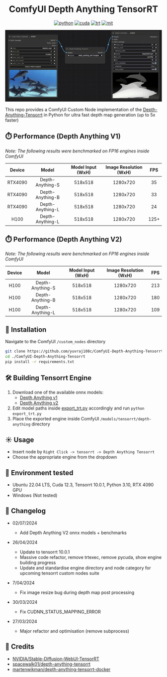 <div align="center">

# ComfyUI Depth Anything TensorRT

[![python](https://img.shields.io/badge/python-3.10.12-green)](https://www.python.org/downloads/release/python-31012/)
[![cuda](https://img.shields.io/badge/cuda-12.3-green)](https://developer.nvidia.com/cuda-downloads)
[![trt](https://img.shields.io/badge/TRT-10.0-green)](https://developer.nvidia.com/tensorrt)
[![mit](https://img.shields.io/badge/license-MIT-blue)](https://github.com/spacewalk01/depth-anything-tensorrt/blob/main/LICENSE)

</div>

<p align="center">
  <img src="assets/demo.gif" />
</p>

This repo provides a ComfyUI Custom Node implementation of the [Depth-Anything-Tensorrt](https://github.com/spacewalk01/depth-anything-tensorrt) in Python for ultra fast depth map generation (up to 5x faster)

## ⏱️ Performance (Depth Anything V1)

_Note: The following results were benchmarked on FP16 engines inside ComfyUI_

| Device  |      Model       | Model Input (WxH) | Image Resolution (WxH) | FPS  |
| :-----: | :--------------: | :---------------: | :--------------------: | :--: |
| RTX4090 | Depth-Anything-S |      518x518      |        1280x720        |  35  |
| RTX4090 | Depth-Anything-B |      518x518      |        1280x720        |  33  |
| RTX4090 | Depth-Anything-L |      518x518      |        1280x720        |  24  |
|  H100   | Depth-Anything-L |      518x518      |        1280x720        | 125+ |

## ⏱️ Performance (Depth Anything V2)

_Note: The following results were benchmarked on FP16 engines inside ComfyUI_

| Device |      Model       | Model Input (WxH) | Image Resolution (WxH) | FPS |
| :----: | :--------------: | :---------------: | :--------------------: | :-: |
|  H100  | Depth-Anything-S |      518x518      |        1280x720        | 213 |
|  H100  | Depth-Anything-B |      518x518      |        1280x720        | 180 |
|  H100  | Depth-Anything-L |      518x518      |        1280x720        | 109 |

## 🚀 Installation

Navigate to the ComfyUI `/custom_nodes` directory

```bash
git clone https://github.com/yuvraj108c/ComfyUI-Depth-Anything-Tensorrt.git
cd ./ComfyUI-Depth-Anything-Tensorrt
pip install -r requirements.txt
```

## 🛠️ Building Tensorrt Engine

1. Download one of the available onnx models:
   - [Depth Anything v1](https://huggingface.co/yuvraj108c/Depth-Anything-Onnx/tree/main)
   - [Depth Anything v2](https://huggingface.co/yuvraj108c/Depth-Anything-2-Onnx/tree/main)
2. Edit model paths inside [export_trt.py](export_trt.py) accordingly and run `python export_trt.py`
3. Place the exported engine inside ComfyUI `/models/tensorrt/depth-anything` directory

## ☀️ Usage

- Insert node by `Right Click -> tensorrt -> Depth Anything Tensorrt`
- Choose the appropriate engine from the dropdown

## 🤖 Environment tested

- Ubuntu 22.04 LTS, Cuda 12.3, Tensorrt 10.0.1, Python 3.10, RTX 4090 GPU
- Windows (Not tested)

## 📝 Changelog

- 02/07/2024

  - Add Depth Anything V2 onnx models + benchmarks

- 26/04/2024

  - Update to tensorrt 10.0.1
  - Massive code refactor, remove trtexec, remove pycuda, show engine building progress
  - Update and standardise engine directory and node category for upcoming tensorrt custom nodes suite

- 7/04/2024

  - Fix image resize bug during depth map post processing

- 30/03/2024

  - Fix CUDNN_STATUS_MAPPING_ERROR

- 27/03/2024

  - Major refactor and optimisation (remove subprocess)

## 👏 Credits

- [NVIDIA/Stable-Diffusion-WebUI-TensorRT](https://github.com/NVIDIA/Stable-Diffusion-WebUI-TensorRT)
- [spacewalk01/depth-anything-tensorrt](https://github.com/spacewalk01/depth-anything-tensorrt)
- [martenwikman/depth-anything-tensorrt-docker](https://github.com/martenwikman/depth-anything-tensorrt-docker)
